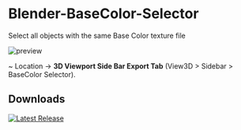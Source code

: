 # Blender-BaseColor-Selector
Select all objects with the same Base Color texture file

![preview](https://github.com/user-attachments/assets/f729ce8d-a7dc-4d43-ac5b-6b5e9a76eda9)

~ Location -> **3D Viewport Side Bar Export Tab** (View3D > Sidebar > BaseColor Selector).

## Downloads
[![Latest Release](https://badgen.net/badge/Latest%20Release/1.0.0/green?icon=github)](https://github.com/leonardostefanello/Blender-BaseColor-Selector/releases/tag/1.0.0)
